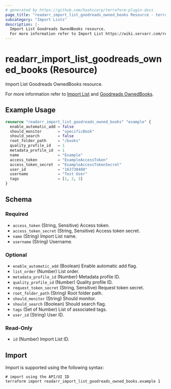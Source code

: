 ```yaml
---
# generated by https://github.com/hashicorp/terraform-plugin-docs
page_title: "readarr_import_list_goodreads_owned_books Resource - terraform-provider-readarr"
subcategory: "Import Lists"
description: |-
  Import List Goodreads OwnedBooks resource.
  For more information refer to Import List https://wiki.servarr.com/readarr/settings#import-lists and Goodreads OwnedBooks https://wiki.servarr.com/readarr/supported#goodreadsownedbooks.
---
```


# readarr_import_list_goodreads_owned_books (Resource)

<!-- subcategory:Import Lists -->Import List Goodreads OwnedBooks resource.
For more information refer to [Import List](https://wiki.servarr.com/readarr/settings#import-lists) and [Goodreads OwnedBooks](https://wiki.servarr.com/readarr/supported#goodreadsownedbooks).

## Example Usage

```terraform
resource "readarr_import_list_goodreads_owned_books" "example" {
  enable_automatic_add = false
  should_monitor       = "specificBook"
  should_search        = false
  root_folder_path     = "/books"
  quality_profile_id   = 1
  metadata_profile_id  = 1
  name                 = "Example"
  access_token         = "ExampleAccessToken"
  access_token_secret  = "ExampleAccessTokenSecret"
  user_id              = "163730408"
  username             = "Test User"
  tags                 = [1, 2, 3]
}
```

<!-- schema generated by tfplugindocs -->
## Schema

### Required

- `access_token` (String, Sensitive) Access token.
- `access_token_secret` (String, Sensitive) Access token secret.
- `name` (String) Import List name.
- `username` (String) Username.

### Optional

- `enable_automatic_add` (Boolean) Enable automatic add flag.
- `list_order` (Number) List order.
- `metadata_profile_id` (Number) Metadata profile ID.
- `quality_profile_id` (Number) Quality profile ID.
- `request_token_secret` (String, Sensitive) Request token secret.
- `root_folder_path` (String) Root folder path.
- `should_monitor` (String) Should monitor.
- `should_search` (Boolean) Should search flag.
- `tags` (Set of Number) List of associated tags.
- `user_id` (String) User ID.

### Read-Only

- `id` (Number) Import List ID.

## Import

Import is supported using the following syntax:

```shell
# import using the API/UI ID
terraform import readarr_import_list_goodreads_owned_books.example 1
```
